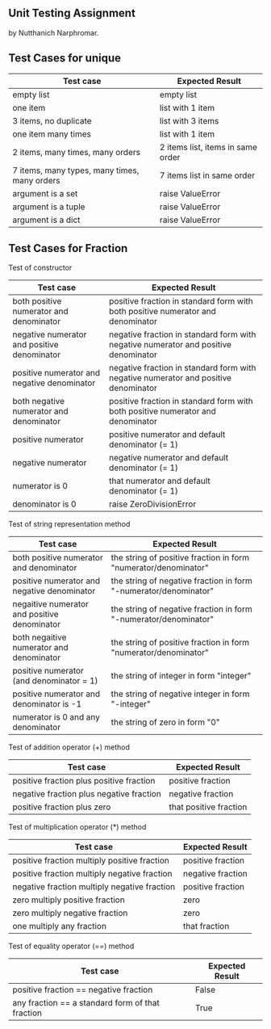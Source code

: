 ## Unit Testing Assignment

by Nutthanich Narphromar.


## Test Cases for unique

| Test case              |  Expected Result    |
|------------------------|---------------------|
| empty list             |  empty list         |
| one item               |  list with 1 item   |
| 3 items, no duplicate | list with 3 items
| one item many times    |  list with 1 item   |
| 2 items, many times, many orders | 2 items list, items in same order  |
| 7 items, many types, many times, many orders | 7 items list in same order |
| argument is a set | raise ValueError |
| argument is a tuple | raise ValueError |
| argument is a dict | raise ValueError |


## Test Cases for Fraction

Test of constructor

| Test case                                   |  Expected Result    |
|---------------------------------------------|---------------------|
| both positive numerator and denominator |  positive fraction in standard form with both positive numerator and denominator |
| negative numerator and positive denominator | negative fraction in standard form with negative numerator and positive denominator |
| positive numerator and negative denominator | negative fraction in standard form with negative numerator and positive denominator |
| both negative numerator and denominator | positive fraction in standard form with both positive numerator and denominator |
| positive numerator | positive numerator and default denominator (= 1) |
| negative numerator | negative numerator and default denominator (= 1) |
| numerator is 0 | that numerator and default denominator (= 1) |
| denominator is 0 | raise ZeroDivisionError |

Test of string representation method

| Test case                                   |  Expected Result    |
|---------------------------------------------|---------------------|
| both positive numerator and denominator | the string of positive fraction in form "numerator/denominator" |
| positive numerator and negative denominator | the string of negative fraction in form "-numerator/denominator" |
| negaitive numerator and positive denominator | the string of negative fraction in form "-numerator/denominator" |
| both negaitive numerator and denominator | the string of positive fraction in form "numerator/denominator" |
| positive numerator (and denominator = 1) | the string of integer in form "integer" |
| positive numerator and denominator is -1 | the string of negative integer in form "-integer" |
| numerator is 0 and any denominator | the string of zero in form "0" |

Test of addition operator (+) method

| Test case                                |  Expected Result  |
|------------------------------------------|-------------------|
| positive fraction plus positive fraction | positive fraction |
| negative fraction plus negative fraction | negative fraction |
| positive fraction plus zero | that positive fraction |

Test of multiplication operator (*) method

| Test case                                    |  Expected Result  |
|----------------------------------------------|-------------------|
| positive fraction multiply positive fraction | positive fraction |
| positive fraction multiply negative fraction | negative fraction |
| negative fraction multiply negative fraction | positive fraction |
| zero multiply positive fraction | zero |
| zero multiply negative fraction | zero |
| one multiply any fraction | that fraction |

Test of equality operator (==) method

| Test case                              |  Expected Result  |
|----------------------------------------|-------------------|
| positive fraction == negative fraction | False             |
| any fraction == a standard form of that fraction | True    |
